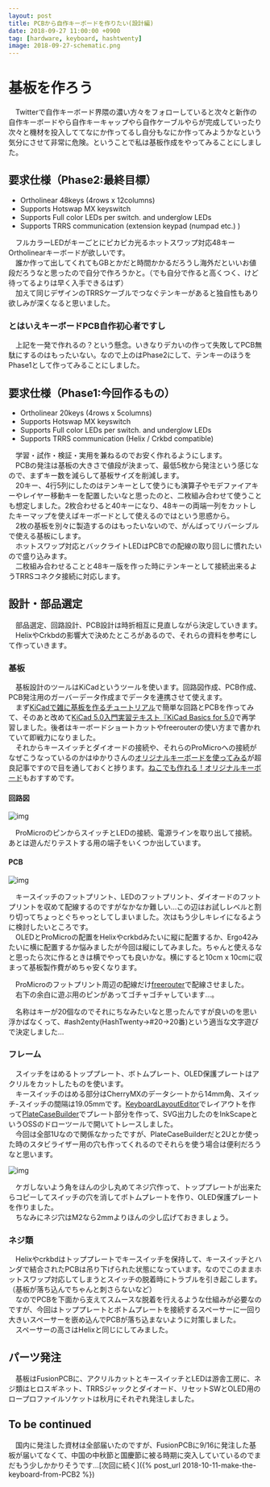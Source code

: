 ```yaml
---
layout: post
title: PCBから自作キーボードを作りたい(設計編)
date: 2018-09-27 11:00:00 +0900
tag: [hardware, keyboard, hashtwenty]
image: 2018-09-27-schematic.png
---
```


# 基板を作ろう

　Twitterで自作キーボード界隈の濃い方々をフォローしていると次々と新作の自作キーボードやら自作キーキャップやら自作ケーブルやらが完成していったり次々と機材を投入しててなにか作ってるし自分もなにか作ってみようかなという気分にさせて非常に危険。ということで私は基板作成をやってみることにしました。

## 要求仕様（Phase2:最終目標）

* Ortholinear 48keys (4rows x 12columns)
* Supports Hotswap MX keyswitch
* Supports Full color LEDs per switch. and underglow LEDs
* Supports TRRS communication (extension keypad (numpad etc.) )

　フルカラーLEDがキーごとにピカピカ光るホットスワップ対応48キーOrtholinearキーボードが欲しいです。  
　誰か作って出してくれてもGBとかだと時間かかるだろうし海外だといいお値段だろうなと思ったので自分で作ろうかと。（でも自分で作ると高くつく、けど待ってるよりは早く入手できるはず）  
　加えて同じデザインのTRRSケーブルでつなぐテンキーがあると独自性もあり欲しみが深くなると思いました。  

### とはいえキーボードPCB自作初心者ですし

　上記を一発で作れるの？という懸念。いきなりデカいの作って失敗してPCB無駄にするのはもったいない。なので上のはPhase2にして、テンキーのほうをPhase1として作ってみることにしました。  

## 要求仕様（Phase1:今回作るもの）

* Ortholinear 20keys (4rows x 5columns)
* Supports Hotswap MX keyswitch
* Supports Full color LEDs per switch. and underglow LEDs
* Supports TRRS communication (Helix / Crkbd compatible)

　学習・試作・検証・実用を兼ねるのでお安く作れるようにします。  
　PCBの発注は基板の大きさで値段が決まって、最低5枚から発注という感じなので、まずキー数を減らして基板サイズを削減します。  
　20キー、4行5列にしたのはテンキーとして使うにも演算子やモデファイアキーやレイヤー移動キーを配置したいなと思ったのと、二枚組み合わせて使うことも想定しました。2枚合わせると40キーになり、48キーの両端一列をカットしたキーマップを使えばキーボードとして使えるのではという思惑から。  
　2枚の基板を別々に製造するのはもったいないので、がんばってリバーシブルで使える基板にします。  
　ホットスワップ対応とバックライトLEDはPCBでの配線の取り回しに慣れたいので盛り込みます。  
　二枚組み合わせることと48キー版を作った時にテンキーとして接続出来るようTRRSコネクタ接続に対応します。  

## 設計・部品選定

　部品選定、回路設計、PCB設計は時折相互に見直しながら決定していきます。  
　HelixやCrkbdの影響大で決めたところがあるので、それらの資料を参考にして作っていきます。  

### 基板

　基板設計のツールはKiCadというツールを使います。回路図作成、PCB作成、PCB発注用のガーバーデータ作成までデータを連携させて使えます。  
　まず[KiCadで雑に基板を作るチュートリアル](https://www.slideshare.net/soburi/kicad-53622272)で簡単な回路とPCBを作ってみて、そのあと改めて[KiCad 5.0入門実習テキスト『KiCad Basics for 5.0](https://kosakalab.booth.pm/items/941963)で再学習しました。後者はキーボードショートカットやfreerouterの使い方まで書かれていて即戦力になりました。  
　それからキースイッチとダイオードの接続や、それらのProMicroへの接続がなぜこうなっているのかはゆかりさんの[オリジナルキーボードを使ってみる](http://eucalyn.hatenadiary.jp/entry/original-keyboard-01)が超良記事ですので目を通しておくと捗ります。[ねこでも作れる！オリジナルキーボード](https://booth.pm/ja/items/780027)もおすすめです。  

#### 回路図

![img](/assets/photos/2018-09-27-schematic.png)  

　ProMicroのピンからスイッチとLEDの接続、電源ラインを取り出して接続。あとは遊んだりテストする用の端子をいくつか出しています。  

#### PCB

![img](/assets/photos/2018-09-27-pcb.png)  

　キースイッチのフットプリント、LEDのフットプリント、ダイオードのフットプリントを収めて配線するのですがなかなか難しい…この辺はお試しレベルと割り切ってちょっとぐちゃっとしてしまいました。次はもう少しキレイになるように検討したいところです。  
　OLEDとProMicroの配置をHelixやcrkbdみたいに縦に配置するか、Ergo42みたいに横に配置するか悩みましたが今回は縦にしてみました。ちゃんと使えるなと思ったら次に作るときは横でやっても良いかな。横にすると10cm x 10cmに収まって基板製作費がめちゃ安くなります。  

　ProMicroのフットプリント周辺の配線だけ[freerouter](https://github.com/freerouting/freerouting/tree/master/binaries)で配線させました。  
　右下の余白に遊ぶ用のピンがあってゴチャゴチャしています…。  

　名称はキーが20個なのでそれにちなみたいなと思ったんですが良いのを思い浮かばなくって、#ash2enty(HashTwenty->#20->20番)という適当な文字遊びで決定しました…  

### フレーム

　スイッチをはめるトッププレート、ボトムプレート、OLED保護プレートはアクリルをカットしたものを使います。  
　キースイッチのはめる部分はCherryMXのデータシートから14mm角、スイッチ-スイッチの間隔は19.05mmです。[KeyboardLayoutEditor](http://www.keyboard-layout-editor.com/)でレイアウトを作って[PlateCaseBuilder](http://builder.swillkb.com/)でプレート部分を作って、SVG出力したのをInkScapeというOSSのドローツールで開いてトレースしました。  
　今回は全部1Uなので関係なかったですが、PlateCaseBuilderだと2Uとか使った時のスタビライザー用の穴も作ってくれるのでそれらを使う場合は便利だろうなと思います。  

![img](/assets/photos/2018-09-27-plate.png)  

　ケガしないよう角をほんの少し丸めてネジ穴作って、トッププレートが出来たらコピーしてスイッチの穴を消してボトムプレートを作り、OLED保護プレートを作りました。  
　ちなみにネジ穴はM2なら2mmよりほんの少し広げておきましょう。  

### ネジ類

　Helixやcrkbdはトッププレートでキースイッチを保持して、キースイッチとハンダで結合されたPCBは吊り下げられた状態になっています。なのでこのままホットスワップ対応してしまうとスイッチの脱着時にトラブルを引き起こします。（基板が落ち込んでちゃんと刺さらないなど）  
　なのでPCBを下面から支えてスムースな脱着を行えるような仕組みが必要なのですが、今回はトッププレートとボトムプレートを接続するスペーサーに一回り大きいスペーサーを嵌め込んでPCBが落ち込まないように対策しました。  
　スペーサーの高さはHelixと同じにしてみました。  

## パーツ発注

　基板はFusionPCBに、アクリルカットとキースイッチとLEDは游舎工房に、ネジ類はヒロスギネット、TRRSジャックとダイオード、リセットSWとOLED用のロープロファイルソケットは秋月にそれぞれ発注しました。  

## To be continued

　国内に発注した資材は全部届いたのですが、FusionPCBに9/16に発注した基板が届いてなくて、中国の中秋節と国慶節に被る時期に突入していているのでまだもう少しかかりそうです…[次回に続く]({% post_url 2018-10-11-make-the-keyboard-from-PCB2 %})  

